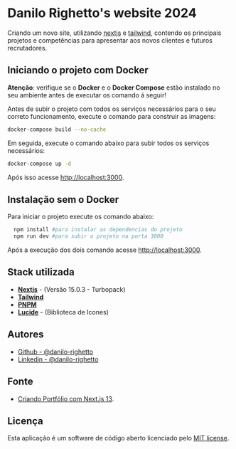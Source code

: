 # Danilo Righetto's website 2024

Criando um novo site, utilizando [nextjs](https://nextjs.org/) e [tailwind](https://tailwindui.com/documentation), contendo os principais projetos e competências para apresentar aos novos clientes e futuros recrutadores.

## Iniciando o projeto com Docker

**Atenção**: verifique se o **Docker** e o **Docker Compose** estão instalado no seu ambiente antes de executar os comando á seguir!

Antes de subir o projeto com todos os serviços necessários para o seu correto funcionamento, execute o comando para construir as imagens:

```bash
docker-compose build --no-cache
```

Em seguida, execute o comando abaixo para subir todos os serviços necessários:

```bash
docker-compose up -d
```

Após isso acesse [http://localhost:3000](http://localhost:3000).

## Instalação sem o Docker

Para iniciar o projeto execute os comando abaixo: 

```bash
  npm install #para instalar as dependencias do projeto
  npm run dev #para subir o projeto na porta 3000
```

Após a execução dos dois comando acesse [http://localhost:3000](http://localhost:3000).

## Stack utilizada

- **[Nextjs](https://nextjs.org/)** - (Versão 15.0.3 - Turbopack)
- **[Tailwind](https://tailwindui.com/documentation)**
- **[PNPM](https://pnpm.io/pt/)**
- **[Lucide](https://lucide.dev/)** - (Biblioteca de Icones)

## Autores

- [Github - @danilo-righetto](https://github.com/danilo-righetto)
- [Linkedin - @danilo-righetto](https://www.linkedin.com/in/danilo-righetto/)

## Fonte

- [Criando Portfólio com Next.js 13](https://youtu.be/DKS_KAmPwvs?si=dXGTAl4o3chLtS5y).

## Licença

Esta aplicação é um software de código aberto licenciado pelo [MIT license](https://opensource.org/licenses/MIT).